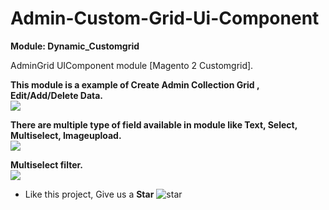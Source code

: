 # Admin-Custom-Grid-Ui-Component

<b>Module: Dynamic_Customgrid</b>

AdminGrid UIComponent module [Magento 2 Customgrid].

<b>This module is a example of Create Admin Collection Grid , Edit/Add/Delete Data.</b> <br>
<img src="https://web2.dddemo.net/magento74/php/Grid.png" />

<b>There are multiple type of field available in module like Text, Select, Multiselect, Imageupload.</b><br>
<img src="https://web2.dddemo.net/magento74/php/edit.png" />

<b>Multiselect filter.</b><br>
<img src="https://web2.dddemo.net/magento74/php/Filter.png" />

- Like this project, Give us a **Star** ![star](https://i.imgur.com/S8e0ctO.png)

